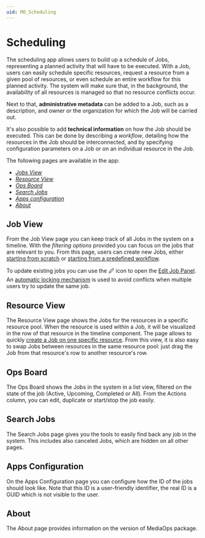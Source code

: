 ```yaml
---
uid: MO_Scheduling
---
```


# Scheduling

The scheduling app allows users to build up a schedule of Jobs, representing a planned activity that will have to be executed. With a Job, users can easily schedule specific resources, request a resource from a given pool of resources, or even schedule an entire workflow for this planned activity. The system will make sure that, in the background, the availability of all resources is managed so that no resource conflicts occur. 

Next to that, **administrative metadata** can be added to a Job, such as a description, and owner or the organization for which the Job will be carried out.

It's also possible to add **technical information** on how the Job should be executed. This can be done by describing a _workflow_, detailing how the resources in the Job should be interconnected, and by specifying configuration parameters on a Job or on an individual resource in the Job.

The following pages are available in the app:

- [*Jobs View*](#job-view)
- [*Resource View*](#resource-view)
- [*Ops Board*](#ops-board)
- [*Search Jobs*](#search-jobs)
- [*Apps configuration*](#apps-configuration)
- [*About*](#about)

## Job View

From the Job View page you can keep track of all Jobs in the system on a timeline. With the _filtering options_ provided you can focus on the jobs that are relevant to you. From this page, users can create new Jobs, either [starting from scratch](xref:SCH_Create_Job#from-scratch) or [starting from a predefined workflow](xref:SCH_Create_Job#starting-from-a-predefined-workflow).

To update existing jobs you can use the 🖉 icon to open the [Edit Job Panel](xref:SCH_Edit_Job). An [automatic locking mechanism](xref:MO_S_Job_Locking) is used to avoid conflicts when multiple users try to update the same job.

## Resource View

The Resource View page shows the Jobs for the resources in a specific resource pool. When the resource is used within a Job, it will be visualized in the row of that resource in the timeline component. The page allows to quickly [create a Job on one specific resource](xref:SCH_Create_Job#by-selecting-a-specific-resource).
From this view, it is also easy to swap Jobs between resources in the same resource pool: just drag the Job from that resource's row to another resource's row.

## Ops Board

The Ops Board shows the Jobs in the system in a list view, filtered on the state of the job (Active, Upcoming, Completed or All). From the Actions column, you can edit, duplicate or start/stop the job easily.

## Search Jobs

The Search Jobs page gives you the tools to easily find back any job in the system. This includes also canceled Jobs, which are hidden on all other pages.

## Apps Configuration

On the Apps Configuration page you can configure how the ID of the jobs should look like. Note that this ID is a user-friendly identifier, the real ID is a GUID which is not visible to the user.

## About

The About page provides information on the version of MediaOps package.